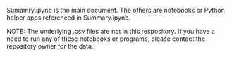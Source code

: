 Sumamry.ipynb is the main document. The others are notebooks or Python helper apps referenced in Summary.ipynb. 

NOTE: The underlying .csv files are not in this respository. If you have a need to run any of these notebooks or programs, please contact the repository owner for the data.